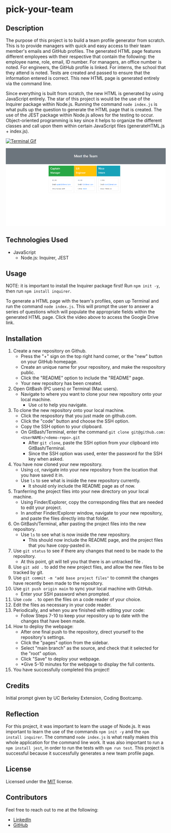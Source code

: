 # pick-your-team

## Description

The purpose of this project is to build a team profile generator from scratch. This is to provide managers with quick and easy access to their team member's emails and GitHub profiles. The generated HTML page features different employees with their respective that contain the following: the employee name, role, email, ID number. For managers, an office number is noted. For engineers, the GitHub profile is linked. For interns, the school that they attend is noted. Tests are created and passed to ensure that the information entered is correct. This new HTML page is generated entirely via the command line. 

Since everything is built from scratch, the new HTML is generated by using JavaScript entirely. The star of this project is would be the use of the Inquirer package within Node.js. Running the command `node index.js` is what pulls up the question to generate the HTML page that is created. The use of the JEST package within Node.js allows for the testing to occur. Object-oriented programming is key since it helps to organize the different classes and call upon them within certain JavaScript files (generateHTML.js + index.js).

[![Terminal Gif](./assets/teamprofile.gif)](https://drive.google.com/file/d/1o65BU2lYjyFblyM7dhuMDHtLOUAD4hS0/view "video")

<img src="./assets/teamprofile.png" alt="Profile page screenshot">

## Technologies Used 
* JavaScript
    * Node.js: Inquirer, JEST

## Usage

NOTE: it is important to install the Inquirer package first! Run `npm init -y`, then run `npm install inquirer`.

To generate a HTML page with the team's profiles, open up Terminal and run the command `node index.js`. This will prompt the user to answer a series of questions which will populate the appropriate fields within the generated HTML page. Click the video above to access the Google Drive link. 

## Installation
1. Create a new repository on Github. 
    - Press the "+" sign on the top right hand corner, or the "new" button on your GitHub homepage. 
    - Create an unique name for your repository, and make the respository public. 
    - Click the "README" option to include the "README" page. 
    - Your new repository has been created.
2. Open GitBash (PC users) or Terminal (Mac users).
    - Navigate to where you want to clone your new repository onto your local machine. 
        - Use `cd` to help you navigate. 
3. To clone the new repository onto your local machine. 
    - Click the respository that you just made on github.com.
    - Click the "code" button and choose the SSH option. 
    - Copy the SSH option to your clipboard. 
    - On GitBash/Terminal, enter the command `git clone git@github.com:<UserNAME>/<demo-repo>.git`
        - After `git clone`, paste the SSH option from your clipboard into GitBash/Terminal.
        - Since the SSH option was used, enter the password for the SSH key when asked. 
4. You have now cloned your new repository.
    - Using `cd`, navigate into your new repository from the location that you have saved it in. 
    - Use `ls` to see what is inside the new repository currently. 
        - It should only include the README page as of now.
5. Tranferring the project files into your new directory on your local machine. 
    - Using Finder/Explorer, copy the corresponding files that are needed to edit your project. 
    - In another Finder/Explorer window, navigate to your new repository, and paste the files directly into that folder. 
6. On GitBash/Terminal, after pasting the project files into the new repository. 
    - Use `ls` to see what is now inside the new repository.
        - This should now include the README page, and the project files that you have copy-pasted in. 
7. Use `git status` to see if there any changes that need to be made to the repository. 
    - At this point, git will tell you that there is an untracked file .
8. Use `git add .` to add the new project files, and allow the new files to be tracked by git.
9. Use `git commit -m "add base project files"` to commit the changes have recently been made to the repository. 
10. Use `git push origin main` to sync your local machine with GitHub. 
    - Enter your SSH password when prompted. 
11. Use `code .` to open the files on a code reader of your choice.
12. Edit the files as necessary in your code reader. 
13. Periodically, and when you are finished with editing your code: 
    - Follow Steps 7-10 to keep your repository up to date with the changes that have been made. 
14. How to deploy the webpage:
    - After one final push to the repository, direct yourself to the repository's settings. 
    - Click the "pages" option from the sidebar. 
    - Select "main branch" as the source, and check that it selected for the "root" option. 
    - Click "Save" to deploy your webpage. 
    - *Give 5-10 minutes for the webpage to display the full contents.
15. You have successfully completed this project!

## Credits

Initial prompt given by UC Berkeley Extension, Coding Bootcamp. 

## Reflection
 
For this project, it was important to learn the usage of Node.js. It was important to learn the use of the commands `npm init -y` and the `npm install inquirer`. The command `node index.js` is what really makes this whole application for the command line work. It was also important to run a `npm install jest`, in order to run the tests with `npm run test`. This project is successful because it successfully generates a new team profile page. 

## License

Licensed under the [MIT](https://choosealicense.com/licenses/mit/#) license. 

## Contributors

Feel free to reach out to me at the following: 
* [LinkedIn](https://www.linkedin.com/in/snehita-kolli-0abb23b1/)
* [GitHub](https://github.com/snehitak20)
